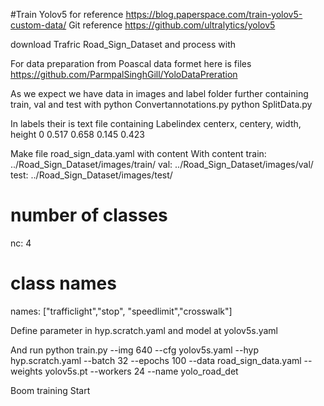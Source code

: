 #Train Yolov5
for reference 
https://blog.paperspace.com/train-yolov5-custom-data/
Git reference  https://github.com/ultralytics/yolov5


download Trafric Road_Sign_Dataset and process with 


For data preparation from Poascal data formet here is files https://github.com/ParmpalSinghGill/YoloDataPreration

As we expect we have data in images and label folder further containing train, val and test
with 
python Convertannotations.py
python SplitData.py

In labels their is text file containing 
Labelindex     centerx,       centery,     width,       height
0      0.517 0.658 0.145  0.423

Make file road_sign_data.yaml with content 
With content 
train: ../Road_Sign_Dataset/images/train/ 
val:  ../Road_Sign_Dataset/images/val/
test: ../Road_Sign_Dataset/images/test/

# number of classes
nc: 4

# class names
names: ["trafficlight","stop", "speedlimit","crosswalk"]

Define parameter in  hyp.scratch.yaml and model at yolov5s.yaml

And run
python train.py --img 640 --cfg yolov5s.yaml --hyp hyp.scratch.yaml --batch 32 --epochs 100 --data road_sign_data.yaml --weights yolov5s.pt --workers 24 --name yolo_road_det

Boom training Start
